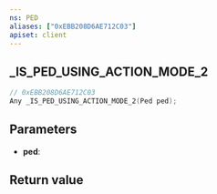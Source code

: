 ```yaml
---
ns: PED
aliases: ["0xEBB208D6AE712C03"]
apiset: client
---
```

## _IS_PED_USING_ACTION_MODE_2

```c
// 0xEBB208D6AE712C03
Any _IS_PED_USING_ACTION_MODE_2(Ped ped);
```


## Parameters
* **ped**:

## Return value

